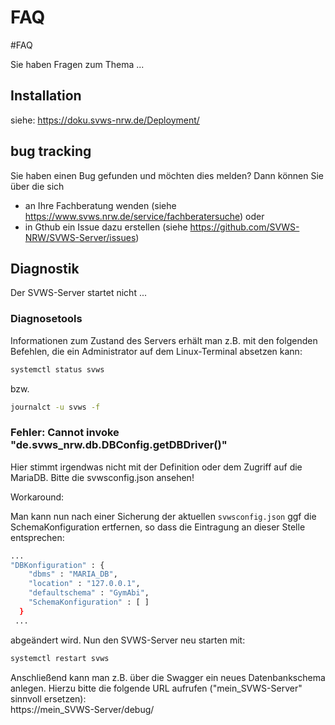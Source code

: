 # FAQ

#FAQ

Sie haben Fragen zum Thema ... 

## Installation

siehe: https://doku.svws-nrw.de/Deployment/ 

## bug tracking 

Sie haben einen Bug gefunden und möchten dies melden? Dann können Sie über die sich 
* an Ihre Fachberatung wenden (siehe https://www.svws.nrw.de/service/fachberatersuche) oder 
* in Gthub ein Issue dazu erstellen (siehe https://github.com/SVWS-NRW/SVWS-Server/issues)

## Diagnostik

Der SVWS-Server startet nicht ...

### Diagnosetools
Informationen zum Zustand des Servers erhält man z.B. mit den folgenden Befehlen, die ein Administrator auf dem Linux-Terminal absetzen kann: 

```bash 
systemctl status svws
```
bzw. 
```bash 
journalct -u svws -f
```

### Fehler: Cannot invoke "de.svws_nrw.db.DBConfig.getDBDriver()"

Hier stimmt irgendwas nicht mit der Definition oder dem Zugriff auf die MariaDB. Bitte die svwsconfig.json ansehen!

Workaround:

Man kann nun nach einer Sicherung der aktuellen ```svwsconfig.json``` ggf die SchemaKonfiguration ertfernen, so dass die Eintragung an dieser Stelle entsprechen: 
```bash 
...
"DBKonfiguration" : {
    "dbms" : "MARIA_DB",
    "location" : "127.0.0.1",
    "defaultschema" : "GymAbi",
    "SchemaKonfiguration" : [ ]
  }
 ... 
 ```
 
abgeändert wird.  Nun den SVWS-Server neu starten mit: 

```bash 
systemctl restart svws
```

Anschließend kann man z.B. über die Swagger ein neues Datenbankschema anlegen. Hierzu bitte die folgende URL aufrufen ("mein_SVWS-Server" sinnvoll ersetzen):   
https://mein_SVWS-Server/debug/ 